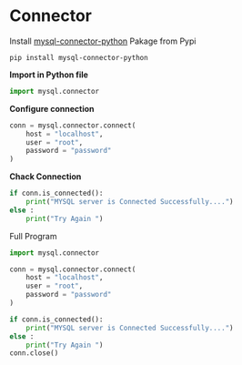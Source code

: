 # Connector

Install <a href="https://pypi.org/project/mysql-connector-python/" target="_blank">mysql-connector-python</a> Pakage from Pypi

```shell
pip install mysql-connector-python
```

**Import in Python file**

```py
import mysql.connector
```

**Configure connection**

```py
conn = mysql.connector.connect(
    host = "localhost",
    user = "root",
    password = "password"
)
```

**Chack Connection**

```py
if conn.is_connected():
    print("MYSQL server is Connected Successfully....")
else :
    print("Try Again ")
```

Full Program

```py
import mysql.connector

conn = mysql.connector.connect(
    host = "localhost",
    user = "root",
    password = "password"
)

if conn.is_connected():
    print("MYSQL server is Connected Successfully....")
else :
    print("Try Again ")
conn.close()
```
